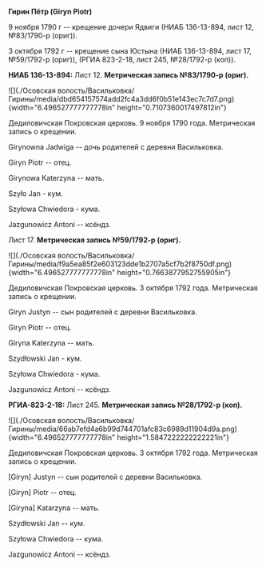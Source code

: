 **Гирин Пётр (Giryn Piotr)**

9 ноября 1790 г -- крещение дочери Ядвиги (НИАБ 136-13-894, лист 12,
№83/1790-р (ориг)).

3 октября 1792 г -- крещение сына Юстына (НИАБ 136-13-894, лист 17,
№59/1792-р (ориг)), (РГИА 823-2-18, лист 245, №28/1792-р (коп)).

**НИАБ 136-13-894:** Лист 12. **Метрическая запись №83/1790-р (ориг).**

![](./Осовская волость/Васильковка/Гирины/media/dbd654157574add2fc4a3dd6f0b51e143ec7c7d7.png){width="6.496527777777778in"
height="0.7107360017497812in"}

Дедиловичская Покровская церковь. 9 ноября 1790 года. Метрическая запись
о крещении.

Girynowna Jadwiga -- дочь родителей с деревни Васильковка.

Giryn Piotr -- отец.

Girynowa Katerzyna -- мать.

Szyło Jan - кум.

Szyłowa Chwiedora - кума.

Jazgunowicz Antoni -- ксёндз.

Лист 17. **Метрическая запись №59/1792-р (ориг).**

![](./Осовская волость/Васильковка/Гирины/media/f9a5ea85f2e603123dde1b2707a5cf7b2f8750df.png){width="6.496527777777778in"
height="0.7663877952755905in"}

Дедиловичская Покровская церковь. 3 октября 1792 года. Метрическая
запись о крещении.

Giryn Justyn -- сын родителей с деревни Васильковка.

Giryn Piotr -- отец.

Giryna Katerzyna -- мать.

Szydłowski Jan - кум.

Szyłowa Chwiedora - кума.

Jazgunowicz Antoni -- ксёндз.

**РГИА-823-2-18:** Лист 245. **Метрическая запись №28/1792-р (коп).**

![](./Осовская волость/Васильковка/Гирины/media/66ab7efd4a6b99d744701afc83c6989d11904d9a.png){width="6.496527777777778in"
height="1.5847222222222221in"}

Дедиловичская Покровская церковь. 3 октября 1792 года. Метрическая
запись о крещении.

\[Giryn\] Justyn -- сын родителей с деревни Васильковка.

\[Giryn\] Piotr -- отец.

\[Giryna\] Katarzyna -- мать.

Szydłowski Jan -- кум.

Szyłowa Chwiedora -- кума.

Jazgunowicz Antoni -- ксёндз.
